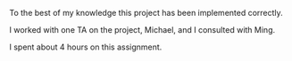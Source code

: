 To the best of my knowledge this project has been implemented correctly.

I worked with one TA on the project, Michael, and I consulted with Ming.

I spent about 4 hours on this assignment.